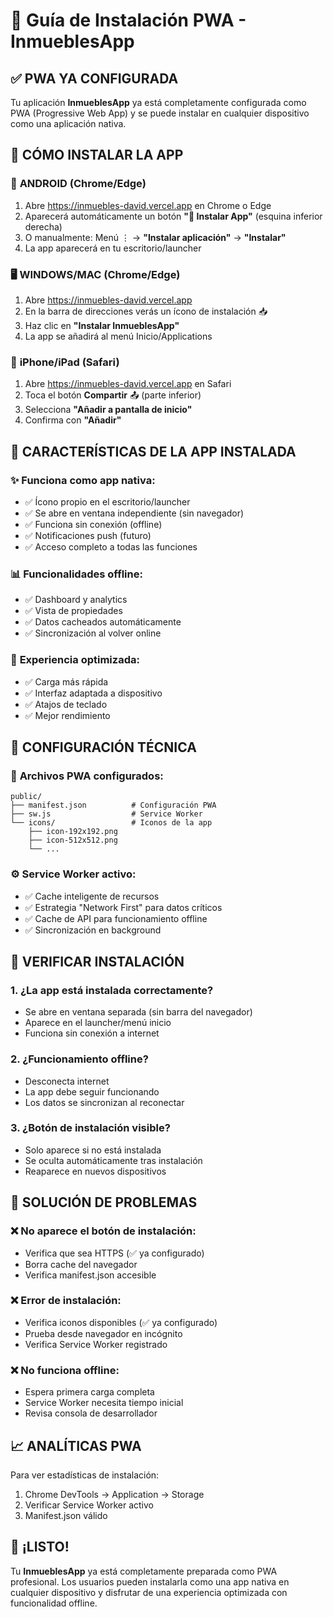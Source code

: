 # 📱 Guía de Instalación PWA - InmueblesApp

## ✅ PWA YA CONFIGURADA

Tu aplicación **InmueblesApp** ya está completamente configurada como PWA (Progressive Web App) y se puede instalar en cualquier dispositivo como una aplicación nativa.

## 🚀 CÓMO INSTALAR LA APP

### 📱 **ANDROID (Chrome/Edge)**
1. Abre https://inmuebles-david.vercel.app en Chrome o Edge
2. Aparecerá automáticamente un botón **"📱 Instalar App"** (esquina inferior derecha)
3. O manualmente: Menú ⋮ → **"Instalar aplicación"** → **"Instalar"**
4. La app aparecerá en tu escritorio/launcher

### 🖥️ **WINDOWS/MAC (Chrome/Edge)**
1. Abre https://inmuebles-david.vercel.app
2. En la barra de direcciones verás un ícono de instalación 📥
3. Haz clic en **"Instalar InmueblesApp"**
4. La app se añadirá al menú Inicio/Applications

### 🍎 **iPhone/iPad (Safari)**
1. Abre https://inmuebles-david.vercel.app en Safari
2. Toca el botón **Compartir** 📤 (parte inferior)
3. Selecciona **"Añadir a pantalla de inicio"**
4. Confirma con **"Añadir"**

## 🎯 CARACTERÍSTICAS DE LA APP INSTALADA

### ✨ **Funciona como app nativa:**
- ✅ Ícono propio en el escritorio/launcher
- ✅ Se abre en ventana independiente (sin navegador)
- ✅ Funciona sin conexión (offline)
- ✅ Notificaciones push (futuro)
- ✅ Acceso completo a todas las funciones

### 📊 **Funcionalidades offline:**
- ✅ Dashboard y analytics
- ✅ Vista de propiedades
- ✅ Datos cacheados automáticamente
- ✅ Sincronización al volver online

### 🎨 **Experiencia optimizada:**
- ✅ Carga más rápida
- ✅ Interfaz adaptada a dispositivo
- ✅ Atajos de teclado
- ✅ Mejor rendimiento

## 🔧 CONFIGURACIÓN TÉCNICA

### 📁 **Archivos PWA configurados:**
```
public/
├── manifest.json          # Configuración PWA
├── sw.js                  # Service Worker
└── icons/                 # Iconos de la app
    ├── icon-192x192.png
    ├── icon-512x512.png
    └── ...
```

### ⚙️ **Service Worker activo:**
- ✅ Cache inteligente de recursos
- ✅ Estrategia "Network First" para datos críticos
- ✅ Cache de API para funcionamiento offline
- ✅ Sincronización en background

## 🎯 VERIFICAR INSTALACIÓN

### 1. **¿La app está instalada correctamente?**
- Se abre en ventana separada (sin barra del navegador)
- Aparece en el launcher/menú inicio
- Funciona sin conexión a internet

### 2. **¿Funcionamiento offline?**
- Desconecta internet
- La app debe seguir funcionando
- Los datos se sincronizan al reconectar

### 3. **¿Botón de instalación visible?**
- Solo aparece si no está instalada
- Se oculta automáticamente tras instalación
- Reaparece en nuevos dispositivos

## 🐛 SOLUCIÓN DE PROBLEMAS

### ❌ **No aparece el botón de instalación:**
- Verifica que sea HTTPS (✅ ya configurado)
- Borra cache del navegador
- Verifica manifest.json accesible

### ❌ **Error de instalación:**
- Verifica iconos disponibles (✅ ya configurado)
- Prueba desde navegador en incógnito
- Verifica Service Worker registrado

### ❌ **No funciona offline:**
- Espera primera carga completa
- Service Worker necesita tiempo inicial
- Revisa consola de desarrollador

## 📈 ANALÍTICAS PWA

Para ver estadísticas de instalación:
1. Chrome DevTools → Application → Storage
2. Verificar Service Worker activo
3. Manifest.json válido

## 🎉 ¡LISTO!

Tu **InmueblesApp** ya está completamente preparada como PWA profesional. Los usuarios pueden instalarla como una app nativa en cualquier dispositivo y disfrutar de una experiencia optimizada con funcionalidad offline.